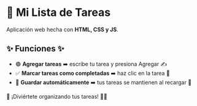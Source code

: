 # 📝 Mi Lista de Tareas

Aplicación web hecha con **HTML, CSS y JS**.

## ✨ Funciones ✨
- 🟢 **Agregar tareas** ➡️ escribe tu tarea y presiona Agregar ✍️
- ✅ **Marcar tareas como completadas** ➡️ haz clic en la tarea 🎯
- 💾 **Guardar automáticamente** ➡️ tus tareas se mantienen al recargar 🔄


🌟 ¡Diviértete organizando tus tareas! 🌈✨
